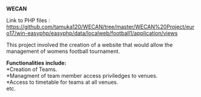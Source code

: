 **WECAN**  
  
Link to PHP files : https://github.com/tamuka120/WECAN/tree/master/WECAN%20Project/euro17/win-easyphp/easyphp/data/localweb/football1/application/views  
  
This project involved the creation of a website that would allow the management of womens football tournament. 
  
**Functionalities include:**  
*Creation of Teams.  
*Managment of team member access priviledges to venues.  
*Access to timetable for teams at all venues.  
etc.  
